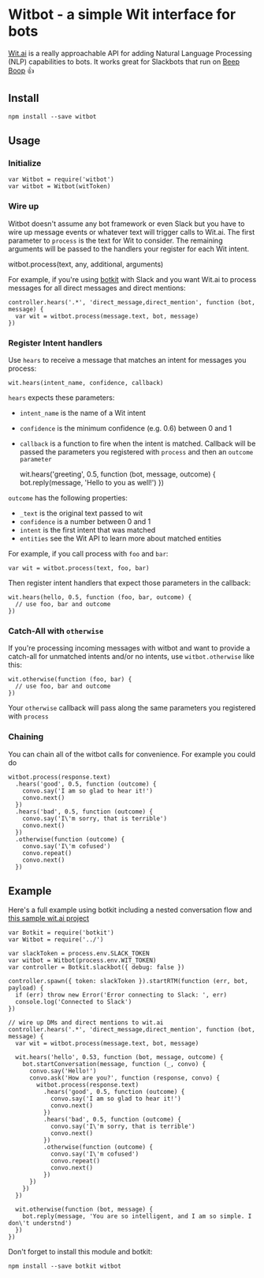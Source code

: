# Witbot - a simple Wit interface for bots

[Wit.ai](https://wit.ai) is a really approachable API for adding Natural Language Processing (NLP) capabilities to bots.
It works great for Slackbots that run on [Beep Boop](https://beepboophq.com) 👍

## Install

`npm install --save witbot`

## Usage

### Initialize

    var Witbot = require('witbot')
    var witbot = Witbot(witToken)

### Wire up

Witbot doesn't assume any bot framework or even Slack but you have to wire up message events or whatever text will
trigger calls to Wit.ai. The first parameter to `process` is the text for Wit to consider. The remaining arguments will
be passed to the handlers your register for each Wit intent.

witbot.process(text, any, additional, arguments)

For example, if you're using [botkit](https://github.com/howdyai/botkit) with Slack and you want Wit.ai to process messages for all direct messages
and direct mentions:

    controller.hears('.*', 'direct_message,direct_mention', function (bot, message) {
      var wit = witbot.process(message.text, bot, message)
    })

### Register Intent handlers
Use `hears` to receive a message that matches an intent for messages you process:

    wit.hears(intent_name, confidence, callback)

`hears` expects these parameters:

- `intent_name` is the name of a Wit intent
- `confidence` is the minimum confidence (e.g. 0.6) between 0 and 1
- `callback` is a function to fire when the intent is matched. Callback will be passed the parameters you registered
  with `process` and then an `outcome parameter`

    wit.hears('greeting', 0.5, function (bot, message, outcome) {
      bot.reply(message, 'Hello to you as well!')
    })

`outcome` has the following properties:

- `_text` is the original text passed to wit
- `confidence` is a number between 0 and 1
- `intent` is the first intent that was matched
- `entities` see the Wit API to learn more about matched entities

For example, if you call process with `foo` and `bar`:

    var wit = witbot.process(text, foo, bar)

Then register intent handlers that expect those parameters in the callback:

    wit.hears(hello, 0.5, function (foo, bar, outcome) {
      // use foo, bar and outcome
    })


### Catch-All with `otherwise`
If you're processing incoming messages with witbot and want to provide a catch-all for unmatched intents and/or
no intents, use `witbot.otherwise` like this:

    wit.otherwise(function (foo, bar) {
      // use foo, bar and outcome
    })

Your `otherwise` callback will pass along the same parameters you registered with `process`

### Chaining
You can chain all of the witbot calls for convenience. For example you could do

    witbot.process(response.text)
      .hears('good', 0.5, function (outcome) {
        convo.say('I am so glad to hear it!')
        convo.next()
      })
      .hears('bad', 0.5, function (outcome) {
        convo.say('I\'m sorry, that is terrible')
        convo.next()
      })
      .otherwise(function (outcome) {
        convo.say('I\'m cofused')
        convo.repeat()
        convo.next()
      })


## Example
Here's a full example using botkit including a nested conversation flow and [this sample wit.ai project](https://wit.ai/mbrevoort/witbot-sample)

    var Botkit = require('botkit')
    var Witbot = require('../')

    var slackToken = process.env.SLACK_TOKEN
    var witbot = Witbot(process.env.WIT_TOKEN)
    var controller = Botkit.slackbot({ debug: false })

    controller.spawn({ token: slackToken }).startRTM(function (err, bot, payload) {
      if (err) throw new Error('Error connecting to Slack: ', err)
      console.log('Connected to Slack')
    })

    // wire up DMs and direct mentions to wit.ai
    controller.hears('.*', 'direct_message,direct_mention', function (bot, message) {
      var wit = witbot.process(message.text, bot, message)

      wit.hears('hello', 0.53, function (bot, message, outcome) {
        bot.startConversation(message, function (_, convo) {
          convo.say('Hello!')
          convo.ask('How are you?', function (response, convo) {
            witbot.process(response.text)
              .hears('good', 0.5, function (outcome) {
                convo.say('I am so glad to hear it!')
                convo.next()
              })
              .hears('bad', 0.5, function (outcome) {
                convo.say('I\'m sorry, that is terrible')
                convo.next()
              })
              .otherwise(function (outcome) {
                convo.say('I\'m cofused')
                convo.repeat()
                convo.next()
              })
          })
        })
      })

      wit.otherwise(function (bot, message) {
        bot.reply(message, 'You are so intelligent, and I am so simple. I don\'t understnd')
      })
    })



Don't forget to install this module and botkit:

    npm install --save botkit witbot
